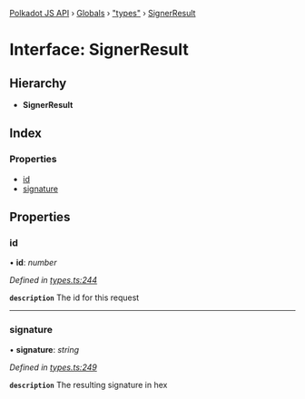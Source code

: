 [Polkadot JS API](../README.md) › [Globals](../globals.md) › ["types"](../modules/_types_.md) › [SignerResult](_types_.signerresult.md)

# Interface: SignerResult

## Hierarchy

* **SignerResult**

## Index

### Properties

* [id](_types_.signerresult.md#id)
* [signature](_types_.signerresult.md#signature)

## Properties

###  id

• **id**: *number*

*Defined in [types.ts:244](https://github.com/polkadot-js/api/blob/c077d0f2e7/packages/api/src/types.ts#L244)*

**`description`** The id for this request

___

###  signature

• **signature**: *string*

*Defined in [types.ts:249](https://github.com/polkadot-js/api/blob/c077d0f2e7/packages/api/src/types.ts#L249)*

**`description`** The resulting signature in hex
